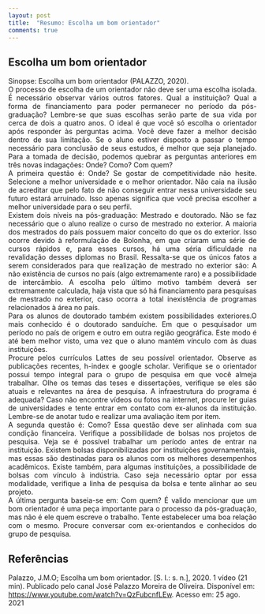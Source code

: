 ```yaml
---
layout: post
title:  "Resumo: Escolha um bom orientador"
comments: true
---
```


## Escolha um bom orientador 
<p style='text-align: justify;'>
Sinopse: Escolha um bom orientador (PALAZZO, 2020).
<br>
O processo de escolha de um orientador não deve ser uma escolha isolada. É necessário observar vários outros fatores. Qual a instituição? Qual a forma de financiamento para poder permanecer no período da pós-graduação? Lembre-se que suas escolhas serão parte de sua vida por cerca de dois a quatro anos. O ideal é que você só escolha o orientador após responder às perguntas acima. Você deve fazer a melhor decisão dentro de sua limitação. Se o aluno estiver disposto a passar o tempo necessário para conclusão de seus estudos, é melhor que seja planejado. Para a tomada de decisão, podemos quebrar as perguntas anteriores em três novas indagações: Onde? Como? Com quem?
<br>
A primeira questão é: Onde? Se gostar de competitividade não hesite. Selecione a melhor universidade e o melhor orientador. Não caia na ilusão de acreditar que pelo fato de não conseguir entrar nessa universidade seu futuro estará arruinado. Isso apenas significa que você precisa escolher a melhor universidade para o seu perfil.
<br>
Existem dois níveis na pós-graduação: Mestrado e doutorado. Não se faz necessário que o aluno realize o curso de mestrado no exterior. A maioria dos mestrados do país possuem maior conceito do que os do exterior. Isso ocorre devido à reformulação de Bolonha, em que criaram uma série de cursos rápidos e, para esses cursos, há uma séria dificuldade na revalidação desses diplomas no Brasil. Ressalta-se que os únicos fatos a serem considerados para que realização de mestrado no exterior são: A não existência de cursos no país (algo extremamente raro) e a possibilidade de intercâmbio. A escolha pelo último motivo também deverá ser extremamente calculada, haja vista que só há financiamento para pesquisas de mestrado no exterior, caso ocorra a total inexistência de programas relacionados à área no país.
<br>
Para os alunos de doutorado também existem possibilidades exteriores.O mais conhecido é o doutorado sanduíche. Em que o pesquisador um período no país de origem e outro em outra região geográfica. Este modo é até bem melhor visto, uma vez que o aluno mantém vínculo com às duas instituições.
<br>
Procure pelos currículos Lattes de seu possível orientador. Observe as publicações recentes, h-index e google scholar. Verifique se o orientador possui tempo integral para o grupo de pesquisa em que você almeja trabalhar. Olhe os temas das teses e dissertações, verifique se eles são atuais e relevantes na área de pesquisa. A infraestrutura do programa é adequada? Caso não encontre vídeos ou fotos na internet, procure ler guias de universidades e tente entrar em contato com ex-alunos da instituição. Lembre-se de anotar tudo e realizar uma avaliação item por item.
<br>
A segunda questão é: Como? Essa questão deve ser alinhada com sua condição financeira. Verifique a possibilidade de bolsas nos projetos de pesquisa. Veja se é possível trabalhar um período antes de entrar na instituição. Existem bolsas disponibilizadas por instituições governamentais, mas essas são destinadas para os alunos com os melhores desempenhos acadêmicos. Existe também, para algumas instituições, a possibilidade de bolsas com vínculo à indústria. Caso seja necessário optar por essa modalidade, verifique  a linha de pesquisa da bolsa e tente alinhar ao seu projeto.
<br>
A última pergunta baseia-se em: Com quem? É valido mencionar que um bom orientador é uma peça importante para o processo da pós-graduação, mas não é ele quem escreve o trabalho. Tente estabelecer uma boa relação com o mesmo. Procure conversar com ex-orientandos e conhecidos do grupo de pesquisa.

</p>

## Referências
Palazzo, J.M.O; Escolha um bom orientador. [S. l.: s. n.], 2020. 1 vídeo (21 min). Publicado pelo canal  José Palazzo Moreira de Oliveira. Disponível em: <https://www.youtube.com/watch?v=QzFubcnfLEw>. Acesso em: 25 ago. 2021
